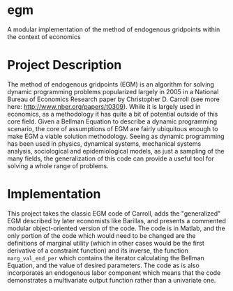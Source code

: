 # egm
A modular implementation of the method of endogenous gridpoints within the context of economics

# Project Description

The method of endogenous gridpoints (EGM) is an algorithm for solving dynamic programming problems popularized largely in 2005 in a National Bureau of Economics Research paper by Christopher D. Carroll (see more here: http://www.nber.org/papers/t0309). While it is largely used in economics, as a methodology it has quite a bit of potential outside of this core field. Given a Bellman Equation to describe a dynamic programming scenario, the core of assumptions of EGM are fairly ubiquitous enough to make EGM a viable solution methodology. Seeing as dynamic programming has been used in physics, dynamical systems, mechanical systems analysis, sociological and epidemiological models, as just a sampling of the many fields, the generalization of this code can provide a useful tool for solving a whole range of problems.


# Implementation

This project takes the classic EGM code of Carroll, adds the "generalized" EGM described by later economists like Barillas, and presents a commented modular object-oriented version of the code. The code is in Matlab, and the only portion of the code which would need to be changed are the definitions of marginal utility (which in other cases would be the first derivative of a constraint function) and its inverse, the function `marg_val_end_per` which contains the iterator calculating the Bellman Equation, and the value of desired parameters. The code as is also incorporates an endogenous labor component which means that the code demonstrates a multivariate output function rather than a univariate one.
